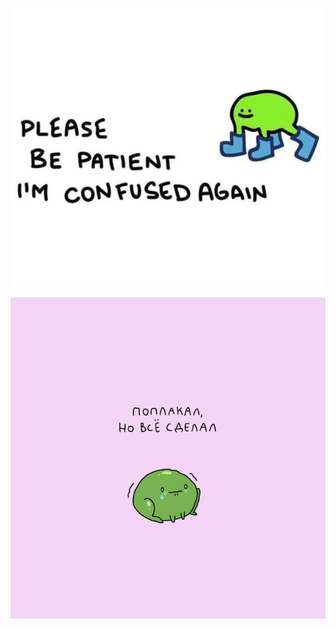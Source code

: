 ![frog](Semestr_2/7f0d96053da260477c3e1cd4468b2646.jpg) 

![forg](Semestr_2/c9ea56595f3cc195d52ed600fff845f8.jpg) 
